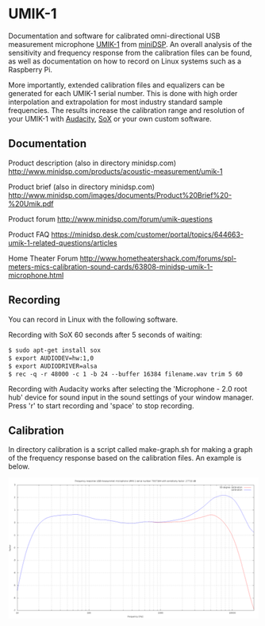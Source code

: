 # UMIK-1

Documentation and software for calibrated omni-directional USB measurement microphone
[UMIK-1](https://minidsp.com/products/acoustic-measurement/umik-1) from
[miniDSP](https://minidsp.com). An overall analysis of the sensitivity and
frequency response from the calibration files can be found, as well as
documentation on how to record on Linux systems such as a Raspberry Pi.

More importantly, extended calibration files and equalizers can be generated for
each UMIK-1 serial number. This is done with high order interpolation and
extrapolation for most industry standard sample frequencies. The results
increase the calibration range and resolution of your UMIK-1 with
[Audacity](https://audacityteam.org), [SoX](http://sox.sourceforge.net) or your
own custom software.


## Documentation

Product description (also in directory minidsp.com)
http://www.minidsp.com/products/acoustic-measurement/umik-1

Product brief (also in directory minidsp.com)
http://www.minidsp.com/images/documents/Product%20Brief%20-%20Umik.pdf

Product forum
http://www.minidsp.com/forum/umik-questions

Product FAQ
https://minidsp.desk.com/customer/portal/topics/644663-umik-1-related-questions/articles

Home Theater Forum
http://www.hometheatershack.com/forums/spl-meters-mics-calibration-sound-cards/63808-minidsp-umik-1-microphone.html


## Recording

You can record in Linux with the following software.

Recording with SoX 60 seconds after 5 seconds of waiting:

```
$ sudo apt-get install sox
$ export AUDIODEV=hw:1,0
$ export AUDIODRIVER=alsa
$ rec -q -r 48000 -c 1 -b 24 --buffer 16384 filename.wav trim 5 60
```

Recording with Audacity works after selecting the 'Microphone - 2.0 root hub' device for sound input in the sound settings of your window manager. Press 'r' to start recording and 'space' to stop recording.


Calibration
-----------
In directory calibration is a script called make-graph.sh for making a graph of the frequency response based on the calibration files. An example is below.

![](https://raw.githubusercontent.com/PanderMusubi/umik-1/master/calibration/response-7007184.png)
